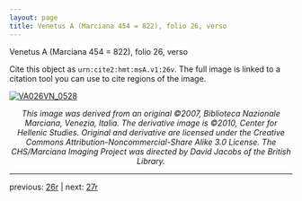 ```yaml
---
layout: page
title: Venetus A (Marciana 454 = 822), folio 26, verso
---
```


Venetus A (Marciana 454 = 822), folio 26, verso

Cite this object as `urn:cite2:hmt:msA.v1:26v`.  The full image is linked to a citation tool you can use to cite regions of the image.

[![VA026VN_0528](http://www.homermultitext.org/iipsrv?IIIF=/project/homer/pyramidal/deepzoom/hmt/vaimg/2017a/VA026VN_0528.tif/full/800,/0/default.jpg)](http://www.homermultitext.org/ict2/?urn=urn:cite2:hmt:vaimg.2017a:VA026VN_0528) 

<p style="text-align: center; font-style: italic;">This image was derived from an original ©2007, Biblioteca Nazionale Marciana, Venezia, Italia. The derivative image is ©2010, Center for Hellenic Studies. Original and derivative are licensed under the Creative Commons Attribution-Noncommercial-Share Alike 3.0 License. The CHS/Marciana Imaging Project was directed by David Jacobs of the British Library.</p>

---

previous: [26r](../26r/) | next: [27r](../27r/)